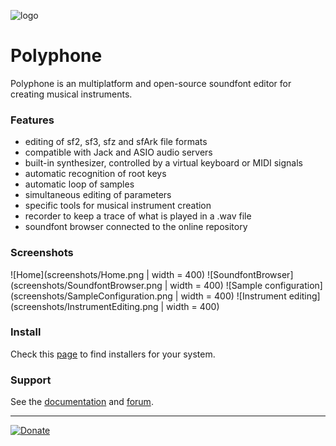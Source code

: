 ![logo](logo.png "logo")
# Polyphone

Polyphone is an multiplatform and open-source soundfont editor for creating musical instruments.

### Features

 * editing of sf2, sf3, sfz and sfArk file formats
 * compatible with Jack and ASIO audio servers
 * built-in synthesizer, controlled by a virtual keyboard or MIDI signals
 * automatic recognition of root keys
 * automatic loop of samples
 * simultaneous editing of parameters
 * specific tools for musical instrument creation
 * recorder to keep a trace of what is played in a .wav file
 * soundfont browser connected to the online repository

### Screenshots

![Home](screenshots/Home.png | width = 400) ![SoundfontBrowser](screenshots/SoundfontBrowser.png | width = 400)
![Sample configuration](screenshots/SampleConfiguration.png | width = 400) ![Instrument editing](screenshots/InstrumentEditing.png | width = 400)

### Install

Check this [page](https://www.polyphone.io/software) to find installers for your system.

### Support

See the [documentation](https://www.polyphone.io/documentation) and [forum](https://www.polyphone.io/forum).

- - - - 

[![Donate](https://img.shields.io/badge/Donate-PayPal-green.svg)](https://www.paypal.com/cgi-bin/webscr?cmd=_donations&business=ESBLSGPJ7P938&lc=US&item_name=Polyphone%20project)
